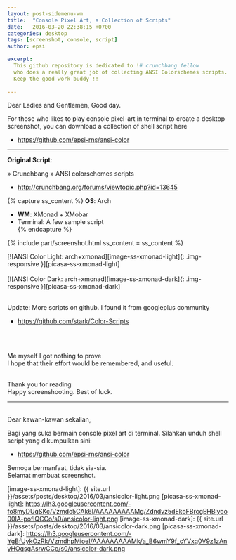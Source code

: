 ```yaml
---
layout: post-sidemenu-wm
title:  "Console Pixel Art, a Collection of Scripts"
date:   2016-03-20 22:38:15 +0700
categories: desktop
tags: [screenshot, console, script]
author: epsi

excerpt: 
  This github repository is dedicated to !# crunchbang fellow
  who does a really great job of collecting ANSI Colorschemes scripts.
  Keep the good work buddy !!
  
---
```


Dear Ladies and Gentlemen, Good day.<br/>

For those who likes to play console pixel-art in terminal
to create a desktop screenshot, 
you can download a collection of shell script here<br/>

* <https://github.com/epsi-rns/ansi-color>

-- -- --

**Original Script**:<br/>

» Crunchbang » ANSI colorschemes scripts

* <http://crunchbang.org/forums/viewtopic.php?id=13645>

{% capture ss_content %}
<strong>OS</strong>: Arch<br/>
  + <strong>WM</strong>: XMonad + XMobar<br/>
  + Terminal: A few sample script<br/>
{% endcapture %}

{% include part/screenshot.html ss_content = ss_content %}

[![ANSI Color Light: arch+xmonad][image-ss-xmonad-light]{: .img-responsive }][picasa-ss-xmonad-light]
<br/><br/>
[![ANSI Color Dark: arch+xmonad][image-ss-xmonad-dark]{: .img-responsive }][picasa-ss-xmonad-dark]

<br/>
Update: More scripts on github. I found it from googleplus community

* <https://github.com/stark/Color-Scripts>

<br/><br/>

Me myself I got nothing to prove<br/>
I hope that their effort would be remembered, and useful.<br/>
<br/>

Thank you for reading<br/>
Happy screenshooting. Best of luck.<br/>

-- -- --
<br/>
Dear kawan-kawan sekalian,

Bagi yang suka bermain console pixel art di terminal. Silahkan unduh shell script yang dikumpulkan sini:<br/>

* <https://github.com/epsi-rns/ansi-color>

Semoga bermanfaat, tidak sia-sia.<br/>
Selamat membuat screenshot.<br/>

[//]: <> ( -- -- -- links below -- -- -- )

[image-ss-xmonad-light]: {{ site.url }}/assets/posts/desktop/2016/03/ansicolor-light.png
[picasa-ss-xmonad-light]: https://lh3.googleusercontent.com/-fo8myDUqSKc/Vzmdc5CAk6I/AAAAAAAAAMg/Zdndvz5dEkoFBrcgEHBiyoo00lA-poflQCCo/s0/ansicolor-light.png
[image-ss-xmonad-dark]: {{ site.url }}/assets/posts/desktop/2016/03/ansicolor-dark.png
[picasa-ss-xmonad-dark]: https://lh3.googleusercontent.com/-YgBfUykOzRk/VzmdhpMioeI/AAAAAAAAAMk/a_B6wmY9f_cYVxg0V9z1zAnyHOqsgAsrwCCo/s0/ansicolor-dark.png
